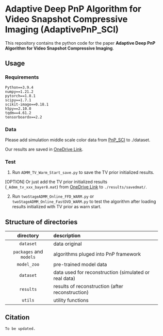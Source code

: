 


# Adaptive Deep PnP Algorithm for Video Snapshot Compressive Imaging (AdaptivePnP_SCI)
This repository contains the python code for the paper **Adaptive Deep PnP Algorithm for Video Snapshot Compressive Imaging**.

## Usage
### Requirements
```
Python==3.9.4
numpy==1.21.2
pytorch==1.8.1
scipy==1.7.1
scikit-image==0.18.1
h5py==2.10.0
tqdm==4.61.2
tensorboardx==2.2
```

### Data
Please add simulation middle scale color data from [PnP_SCI](https://github.com/liuyang12/PnP-SCI_python) to ./dataset.

Our results are saved in [OneDrive Link](https://westlakeu-my.sharepoint.com/:f:/g/personal/wuzongliang_westlake_edu_cn/EsLJ8rbIci1AoZYUgBUcNMoBV4IigjxHVc6NbddjACnitg?e=NCiUMm).  



### Test

1. Run ```ADMM_TV_Warm_Start_save.py``` to save the TV prior initialized results.

[OPTION] Or just add the TV prior initialized results (```_Admm_tv_xxx_bayer8.mat```) from [OneDrive Link](https://westlakeu-my.sharepoint.com/:f:/g/personal/wuzongliang_westlake_edu_cn/EsLJ8rbIci1AoZYUgBUcNMoBV4IigjxHVc6NbddjACnitg?e=NCiUMm) to ```./results/savedmat/```.  

2. Run ```twoStageADMM_Online_FFD_WARM.py``` or ```twoStageADMM_Online_FastDVD_WARM.py``` to test the algorithm after loading results initialized with TV prior as warn start.




## Structure of directories

| directory  | description  |
| :--------: | :----------- | 
| `dataset` | data original  | 
| `packages` and `models`   | algorithms pluged into PnP framework|
| `model_zoo`   | pre-trained model data|
| `dataset`    | data used for reconstruction (simulated or real data) |
| `results`    | results of reconstruction (after reconstruction) |
| `utils`      | utility functions |



## Citation
```
To be updated.
```



